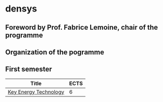 # densys

## Foreword by Prof. Fabrice Lemoine, chair of the programme

## Organization of the pogramme

## First semester

| Title| ECTS |
|-----|-------|
| [Key Energy Technology](./S1_KET.md) | 6 |


